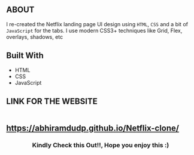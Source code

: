 
## ABOUT
I re-created the Netflix landing page UI design using `HTML`, `CSS` and a bit of `JavaScript` for the tabs. I use modern CSS3+ techniques like Grid, Flex, overlays, shadows, etc

## Built With
* HTML
* CSS
* JavaScript

## LINK FOR THE WEBSITE
```

```
https://abhiramdudp.github.io/Netflix-clone/
---
<h3 align="center">Kindly Check this Out!!, Hope you enjoy this :)</h3>
